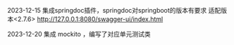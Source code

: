 2023-12-15
    集成springdoc插件，springdoc对springboot的版本有要求 适配版本<2.7.6>
    http://127.0.0.1:8080/swagger-ui/index.html

2023-12-20
    集成 mockito ，编写了对应单元测试类